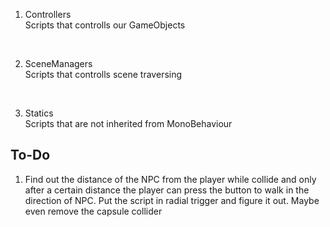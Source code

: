1. Controllers<br>
Scripts that controlls our GameObjects
<br>

2. SceneManagers<br>
Scripts that controlls scene traversing
<br>

3. Statics <br>
Scripts that are not inherited from MonoBehaviour <br>


## To-Do<br>
1. Find out the distance of the NPC from the player while collide and only after a certain distance the player can press the button to walk in the direction of NPC. Put the script in radial trigger and figure it out. Maybe even remove the capsule collider
